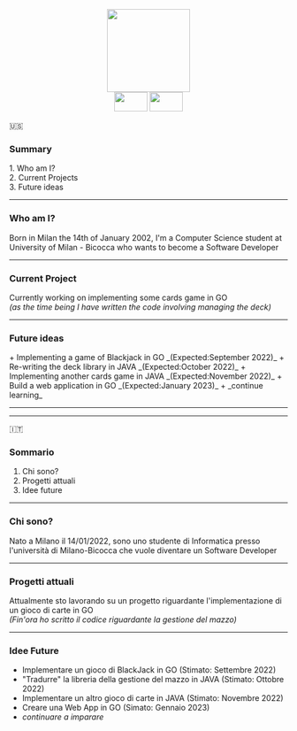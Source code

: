 <div id="header" align="center">
  <img src="https://media.giphy.com/media/MY6MpD4YDuigatKNGh/giphy.gif" width="150"/> <br/>
  <img src="https://img.shields.io/badge/java-%23ED8B00.svg?style=for-the-badge&logo=java&logoColor=white" width="60" height="35"/>
  <img src="https://img.shields.io/badge/go-%2300ADD8.svg?style=for-the-badge&logo=go&logoColor=white" width="60" height="35"/>
</div>


🇺🇸
<h3>Summary</h3>
 1. Who am I? <br/>
 2. Current Projects <br/>
 3. Future ideas

<hr>

<div id="who-am-i">
    <h3>Who am I?</h3>
    <p>Born in Milan the 14th of January 2002, I'm a Computer Science student at University of Milan - Bicocca who wants to become a Software Developer</p>
</div>

<hr>

<div id="current-project">
    <h3>Current Project</h3>
    <p>Currently working on implementing some cards game in GO <br/><i>(as the time being I have written the code involving managing the deck)</i></p>
</div>

<hr>

<h3>Future ideas</h3>
+ Implementing a game of Blackjack in GO _(Expected:September 2022)_
+ Re-writing the deck library in JAVA _(Expected:October 2022)_
+ Implementing another cards game in JAVA _(Expected:November 2022)_
+ Build a web application in GO _(Expected:January 2023)_
+ _continue learning_

<hr>
<hr>

🇮🇹
<h3>Sommario</h3>

1. Chi sono?
2. Progetti attuali
3. Idee future

<hr>

<h3>Chi sono?</h3>
Nato a Milano il 14/01/2022, sono uno studente di Informatica presso l'università di Milano-Bicocca che vuole diventare un Software Developer

<hr>

<h3> Progetti attuali </h3>
Attualmente sto lavorando su un progetto riguardante l'implementazione di un gioco di carte in GO <br/>
<i>(Fin'ora ho scritto il codice riguardante la gestione del mazzo)</i>

<hr>

<h3> Idee Future </h3>

+ Implementare un gioco di BlackJack in GO (Stimato: Settembre 2022)
+ "Tradurre" la libreria della gestione del mazzo in JAVA (Stimato: Ottobre 2022)
+ Implementare un altro gioco di carte in JAVA (Stimato: Novembre 2022)
+ Creare una Web App in GO (Simato: Gennaio 2023)
+ _continuare a imparare_




